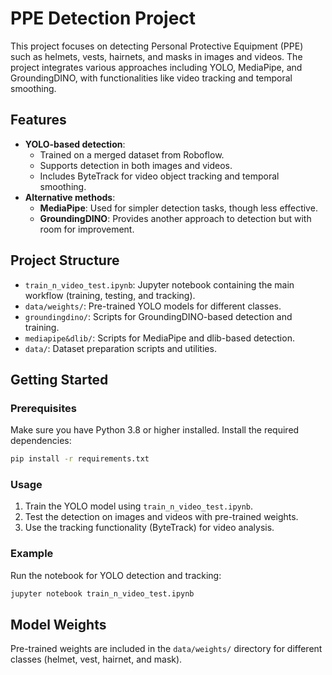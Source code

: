 

# PPE Detection Project

This project focuses on detecting Personal Protective Equipment (PPE) such as helmets, vests, hairnets, and masks in images and videos. 
The project integrates various approaches including YOLO, MediaPipe, and GroundingDINO, with functionalities like video tracking and temporal smoothing.

## Features
- **YOLO-based detection**:
  - Trained on a merged dataset from Roboflow.
  - Supports detection in both images and videos.
  - Includes ByteTrack for video object tracking and temporal smoothing.
- **Alternative methods**:
  - **MediaPipe**: Used for simpler detection tasks, though less effective.
  - **GroundingDINO**: Provides another approach to detection but with room for improvement.

## Project Structure
- `train_n_video_test.ipynb`: Jupyter notebook containing the main workflow (training, testing, and tracking).
- `data/weights/`: Pre-trained YOLO models for different classes.
- `groundingdino/`: Scripts for GroundingDINO-based detection and training.
- `mediapipe&dlib/`: Scripts for MediaPipe and dlib-based detection.
- `data/`: Dataset preparation scripts and utilities.

## Getting Started
### Prerequisites
Make sure you have Python 3.8 or higher installed. Install the required dependencies:
```bash
pip install -r requirements.txt
```

### Usage
1. Train the YOLO model using `train_n_video_test.ipynb`.
2. Test the detection on images and videos with pre-trained weights.
3. Use the tracking functionality (ByteTrack) for video analysis.

### Example
Run the notebook for YOLO detection and tracking:
```bash
jupyter notebook train_n_video_test.ipynb
```

## Model Weights
Pre-trained weights are included in the `data/weights/` directory for different classes (helmet, vest, hairnet, and mask).

